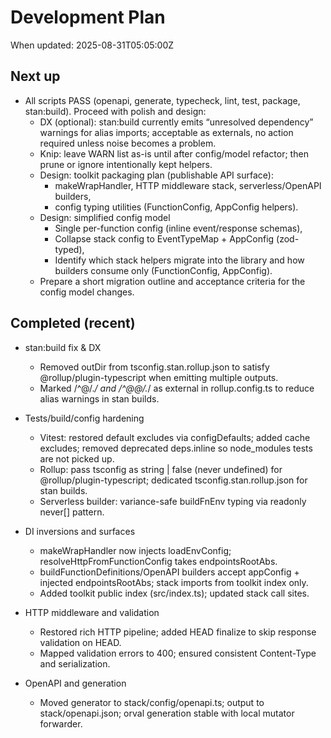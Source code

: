 # Development Plan

When updated: 2025-08-31T05:05:00Z

## Next up

- All scripts PASS (openapi, generate, typecheck, lint, test, package, stan:build). Proceed with polish and design:
  - DX (optional): stan:build currently emits “unresolved dependency” warnings for alias imports; acceptable as externals, no action required unless noise becomes a problem.
  - Knip: leave WARN list as-is until after config/model refactor; then prune or ignore intentionally kept helpers.
  - Design: toolkit packaging plan (publishable API surface):
    - makeWrapHandler, HTTP middleware stack, serverless/OpenAPI builders,
    - config typing utilities (FunctionConfig, AppConfig helpers).
  - Design: simplified config model
    - Single per-function config (inline event/response schemas),
    - Collapse stack config to EventTypeMap + AppConfig (zod-typed),
    - Identify which stack helpers migrate into the library and how builders consume only (FunctionConfig, AppConfig).
  - Prepare a short migration outline and acceptance criteria for the config model changes.

## Completed (recent)

- stan:build fix & DX
  - Removed outDir from tsconfig.stan.rollup.json to satisfy @rollup/plugin-typescript when emitting multiple outputs.
  - Marked /^@\/.*/ and /^@@\/.*/ as external in rollup.config.ts to reduce alias warnings in stan builds.

- Tests/build/config hardening
  - Vitest: restored default excludes via configDefaults; added cache excludes; removed deprecated deps.inline so node_modules tests are not picked up.
  - Rollup: pass tsconfig as string | false (never undefined) for @rollup/plugin-typescript; dedicated tsconfig.stan.rollup.json for stan builds.
  - Serverless builder: variance-safe buildFnEnv typing via readonly never[] pattern.

- DI inversions and surfaces
  - makeWrapHandler now injects loadEnvConfig; resolveHttpFromFunctionConfig takes endpointsRootAbs.
  - buildFunctionDefinitions/OpenAPI builders accept appConfig + injected endpointsRootAbs; stack imports from toolkit index only.
  - Added toolkit public index (src/index.ts); updated stack call sites.

- HTTP middleware and validation
  - Restored rich HTTP pipeline; added HEAD finalize to skip response validation on HEAD.
  - Mapped validation errors to 400; ensured consistent Content-Type and serialization.

- OpenAPI and generation
  - Moved generator to stack/config/openapi.ts; output to stack/openapi.json; orval generation stable with local mutator forwarder.